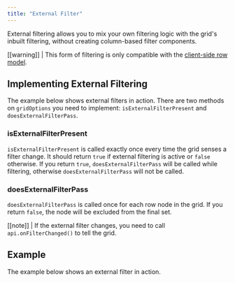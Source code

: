 ```yaml
---
title: "External Filter"
---
```


External filtering allows you to mix your own filtering logic with the grid's inbuilt filtering, without creating column-based filter components.

[[warning]]
| This form of filtering is only compatible with the [client-side row model](/client-side-model/#client-side-row-model).

## Implementing External Filtering

The example below shows external filters in action. There are two methods on `gridOptions` you need to implement: `isExternalFilterPresent` and `doesExternalFilterPass`.

<api-documentation source='grid-options/properties.json' section='filter' names='["isExternalFilterPresent", "doesExternalFilterPass"]'></api-documentation>

### isExternalFilterPresent

`isExternalFilterPresent` is called exactly once every time the grid senses a filter change. It should return `true` if external filtering is active or `false` otherwise. If you return `true`, `doesExternalFilterPass` will be called while filtering, otherwise `doesExternalFilterPass` will not be called.

### doesExternalFilterPass
`doesExternalFilterPass` is called once for each row node in the grid. If you return `false`, the node will be excluded from the final set.


[[note]]
| If the external filter changes, you need to call `api.onFilterChanged()` to tell the grid.

## Example

The example below shows an external filter in action.

<grid-example title='External Filter' name='external-filter' type='generated' options='{ "enterprise": true, "exampleHeight": 565, "modules": ["clientside", "setfilter", "menu", "columnpanel"] }'></grid-example>

